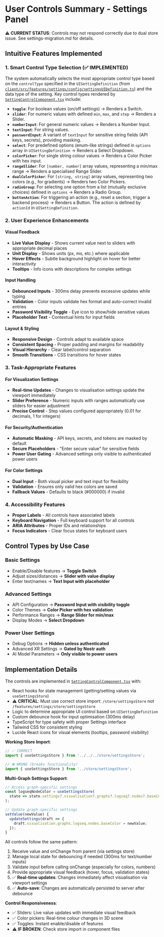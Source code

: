 # User Controls Summary - Settings Panel

⚠️ **CURRENT STATUS**: Controls may not respond correctly due to dual store issue. See settings-migration.md for details.

## Intuitive Features Implemented

### 1. **Smart Control Type Selection** (✅ IMPLEMENTED)
The system automatically selects the most appropriate control type based on the `controlType` specified in the `UISettingDefinition` (from [`client/src/features/settings/config/settingsUIDefinition.ts`](../../client/src/features/settings/config/settingsUIDefinition.ts)) and the data type of the setting. Key control types rendered by [`SettingControlComponent.tsx`](../../client/src/features/settings/components/SettingControlComponent.tsx) include:

-   **`toggle`**: For boolean values (on/off settings) -> Renders a Switch.
-   **`slider`**: For numeric values with defined `min`, `max`, and `step` -> Renders a Slider.
-   **`numberInput`**: For general numeric values -> Renders a Number Input.
-   **`textInput`**: For string values.
-   **`passwordInput`**: A variant of `textInput` for sensitive string fields (API keys, secrets), providing masking.
-   **`select`**: For predefined options (enum-like strings) defined in `options` array in `UISettingDefinition` -> Renders a Select Dropdown.
-   **`colorPicker`**: For single string colour values -> Renders a Color Picker with hex input.
-   **`rangeSlider`**: For `[number, number]` array values, representing a min/max range -> Renders a specialised Range Slider.
-   **`dualColorPicker`**: For `[string, string]` array values, representing two colors (e.g., for gradients) -> Renders two Color Pickers.
-   **`radioGroup`**: For selecting one option from a list (mutually exclusive choices) defined in `options` -> Renders a Radio Group.
-   **`buttonAction`**: For triggering an action (e.g., reset a section, trigger a backend process) -> Renders a Button. The action is defined by `actionId` in `UISettingDefinition`.

### 2. **User Experience Enhancements**

#### Visual Feedback
- **Live Value Display** - Shows current value next to sliders with appropriate decimal places
- **Unit Display** - Shows units (px, ms, etc.) where applicable
- **Hover Effects** - Subtle background highlight on hover for better interactivity
- **Tooltips** - Info icons with descriptions for complex settings

#### Input Handling
- **Debounced Inputs** - 300ms delay prevents excessive updates while typing
- **Validation** - Color inputs validate hex format and auto-correct invalid entries
- **Password Visibility Toggle** - Eye icon to show/hide sensitive values
- **Placeholder Text** - Contextual hints for input fields

#### Layout & Styling
- **Responsive Design** - Controls adapt to available space
- **Consistent Spacing** - Proper padding and margins for readability
- **Visual Hierarchy** - Clear label/control separation
- **Smooth Transitions** - CSS transitions for hover states

### 3. **Task-Appropriate Features**

#### For Visualization Settings
- **Real-time Updates** - Changes to visualisation settings update the viewport immediately
- **Slider Preference** - Numeric inputs with ranges automatically use sliders for easier adjustment
- **Precise Control** - Step values configured appropriately (0.01 for decimals, 1 for integers)

#### For Security/Authentication
- **Automatic Masking** - API keys, secrets, and tokens are masked by default
- **Secure Placeholders** - "Enter secure value" for sensitive fields
- **Power User Gating** - Advanced settings only visible to authenticated power users

#### For Color Settings
- **Dual Input** - Both visual picker and text input for flexibility
- **Validation** - Ensures only valid hex colors are saved
- **Fallback Values** - Defaults to black (#000000) if invalid

### 4. **Accessibility Features**
- **Proper Labels** - All controls have associated labels
- **Keyboard Navigation** - Full keyboard support for all controls
- **ARIA Attributes** - Proper IDs and relationships
- **Focus Indicators** - Clear focus states for keyboard users

## Control Types by Use Case

### Basic Settings
- Enable/Disable features → **Toggle Switch**
- Adjust sizes/distances → **Slider with value display**
- Enter text/names → **Text Input with placeholder**

### Advanced Settings
- API Configuration → **Password Input with visibility toggle**
- Color Themes → **Color Picker with hex validation**
- Performance Ranges → **Range Slider for min/max**
- Display Modes → **Select Dropdown**

### Power User Settings
- Debug Options → **Hidden unless authenticated**
- Advanced XR Settings → **Gated by Nostr auth**
- AI Model Parameters → **Only visible to power users**

## Implementation Details

The controls are implemented in [`SettingControlComponent.tsx`](../../client/src/features/settings/components/SettingControlComponent.tsx) with:
- React hooks for state management (getting/setting values via `useSettingsStore`)
- ⚠️ **CRITICAL**: Must use correct store import: `/store/settingsStore` not `/features/settings/store/settingsStore`
- Logic to determine appropriate UI control based on `UISettingDefinition`
- Custom debounce hook for input optimisation (300ms delay)
- TypeScript for type safety with proper Settings interface
- Tailwind CSS for consistent styling
- Lucide React icons for visual elements (tooltips, password visibility)

**Working Store Import**:
```typescript
// ✅ CORRECT
import { useSettingsStore } from '../../../store/settingsStore';

// ❌ WRONG (breaks functionality)
import { useSettingsStore } from '../store/settingsStore';
```

**Multi-Graph Settings Support**:
```typescript
// Access graph-specific settings
const logseqNodeColor = useSettingsStore(
  state => state.settings?.visualisation?.graphs?.logseq?.nodes?.baseColor
);

// Update graph-specific settings
setValue(newValue) {
  updateSettings(draft => {
    draft.visualisation.graphs.logseq.nodes.baseColor = newValue;
  });
}
```

All controls follow the same pattern:
1. Receive value and onChange from parent (via settings store)
2. Manage local state for debouncing if needed (300ms for text/number inputs)
3. Validate input before calling onChange (especially for colors, numbers)
4. Provide appropriate visual feedback (hover, focus, validation states)
5. ✅ **Real-time updates**: Changes immediately affect visualisation via viewport settings
6. ✅ **Auto-save**: Changes are automatically persisted to server after debounce

**Control Responsiveness**:
- ✅ Sliders: Live value updates with immediate visual feedback
- ✅ Color pickers: Real-time colour changes in 3D scene  
- ✅ Toggles: Instant enable/disable of features
- ⚠️ **IF BROKEN**: Check store import in component files